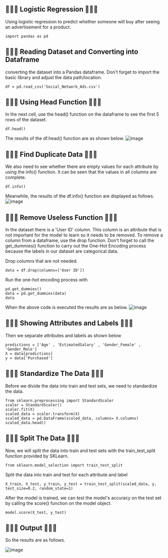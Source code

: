 ## 🌾🌵🌴 Logistic Regression 🌴🌵🌾
Using logistic regression to predict whether someone will buy after seeing an advertisement for a product.

```
import pandas as pd
```
 
## 🌾🌵🌴 Reading Dataset and Converting into Dataframe
converting the dataset into a Pandas dataframe. Don't forget to import the basic library and adjust the data path/location.
```
df = pd.read_csv('Social_Network_Ads.csv')
```

## 🌾🌵🌴 Using Head Function 🌴🌵🌾
In the next cell, use the head() function on the dataframe to see the first 5 rows of the dataset.
```
df.head()
```

The results of the df.head() function are as shown below.
![image](https://github.com/diantyapitaloka/Logistic-Regression/assets/147487436/c4443d0f-4f3b-4354-b470-419ee2bc65a9)

## 🌾🌵🌴 Find Duplicate Data 🌴🌵🌾
We also need to see whether there are empty values for each attribute by using the info() function. It can be seen that the values in all columns are complete.
```
df.info()
```

Meanwhile, the results of the df.info() function are displayed as follows.
![image](https://github.com/diantyapitaloka/Logistic-Regression/assets/147487436/1b599398-86ce-4017-a55d-6fba33b64e07)

## 🌾🌵🌴 Remove Useless Function 🌴🌵🌾
In the dataset there is a 'User ID' column. This column is an attribute that is not important for the model to learn so it needs to be removed. To remove a column from a dataframe, use the drop function. Don't forget to call the get_dummies() function to carry out the One-Hot Encoding process because the labels in our dataset are categorical data.

Drop columns that are not needed.
```
data = df.drop(columns=['User ID'])
```

Run the one-hot encoding process with 
```
pd.get_dummies()
data = pd.get_dummies(data)
data
```

When the above code is executed the results are as below.
![image](https://github.com/diantyapitaloka/Logistic-Regression/assets/147487436/9218057f-7ba6-4062-850f-49d513e15e39)

## 🌾🌵🌴 Showing Attributes and Labels 🌴🌵🌾
Then we separate attributes and labels as shown below
```
predictions = ['Age' , 'EstimatedSalary' , 'Gender_Female' , 'Gender_Male']
X = data[predictions]
y = data['Purchased']
```

## 🌾🌵🌴 Standardize The Data 🌴🌵🌾
Before we divide the data into train and test sets, we need to standardize the data.
```
from sklearn.preprocessing import StandardScaler
scaler = StandardScaler()
scaler.fit(X)
scaled_data = scaler.transform(X)
scaled_data = pd.DataFrame(scaled_data, columns= X.columns)
scaled_data.head()
```

## 🌾🌵🌴 Split The Data 🌴🌵🌾
Now, we will split the data into train and test sets with the train_test_split function provided by SKLearn.
```
from sklearn.model_selection import train_test_split
```
 
Split the data into train and test for each attribute and label
```
X_train, X_test, y_train, y_test = train_test_split(scaled_data, y, test_size=0.2, random_state=1)
```

After the model is trained, we can test the model's accuracy on the test set by calling the score() function on the model object.
```
model.score(X_test, y_test)
```

## 🌾🌵🌴 Output 🌴🌵🌾
So the results are as follows.

![image](https://github.com/diantyapitaloka/Logistic-Regression/assets/147487436/9ba02d07-d37d-445c-a5f6-3064e609c5a7)


